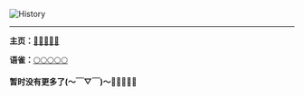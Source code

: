 ![History](https://metrics.lecoq.io/kasaki-nozomi?template=classic&base.metadata=0&isocalendar=1&languages=1&base=header%2C%20activity%2C%20community%2C%20repositories%2C%20metadata&base.indepth=false&base.hireable=false&isocalendar=false&isocalendar.duration=full-year&languages=false&languages.limit=8&languages.threshold=0%25&languages.other=false&languages.colors=github&languages.sections=most-used&languages.indepth=false&languages.analysis.timeout=15&languages.categories=markup%2C%20programming&languages.recent.categories=markup%2C%20programming&languages.recent.load=300&languages.recent.days=14&config.timezone=Asia%2FShanghai)
***
**主页：**[🌙🌙🌙🌙🌙](https://www.aozakiaoko.cn/)

**语雀：**[🌕🌕🌕🌕🌕](https://www.yuque.com/yingyuying)

**暂时没有更多了(～￣▽￣)～**🐸🐸🐸🐸🐸